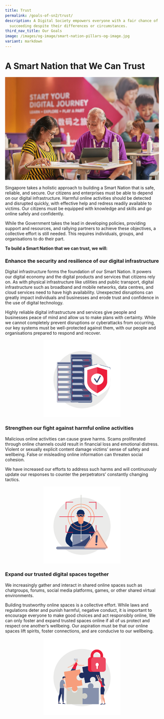 ```yaml
---
title: Trust
permalink: /goals-of-sn2/trust/
description: A Digital Society empowers everyone with a fair chance of
  succeeding despite their differences or circumstances.
third_nav_title: Our Goals
image: /images/og-image/smart-nation-pillars-og-image.jpg
variant: markdown
---
```

# A Smart Nation that We Can Trust

![A Smart Nation that We Can Trust](/images/Goals/sntrust01.jpg)

Singapore takes a holistic approach to building a Smart Nation that is safe, reliable, and secure. Our citizens and enterprises must be able to depend on our digital infrastructure. Harmful online activities should be detected and disrupted quickly, with effective help and redress readily available to victims. Our citizens must be equipped with knowledge and skills and go online safely and confidently.

While the Government takes the lead in developing policies, providing support and resources, and rallying partners to achieve these objectives, a collective effort is still needed. This requires individuals, groups, and organisations to do their part.

**To build a Smart Nation that we can trust, we will:**

### Enhance the security and resilience of our digital infrastructure

Digital infrastructure forms the foundation of our Smart Nation. It powers our digital economy and the digital products and services that citizens rely on. As with physical infrastructure like utilities and public transport, digital infrastructure such as broadband and mobile networks, data centres, and cloud services need to have high availability. Unexpected disruptions can greatly impact individuals and businesses and erode trust and confidence in the use of digital technology.

Highly reliable digital infrastructure and services give people and businesses peace of mind and allow us to make plans with certainty. While we cannot completely prevent disruptions or cyberattacks from occurring, our key systems must be well-protected against them, with our people and organisations prepared to respond and recover.

<center><div style="width:50%"><img src="/images/Goals/goals_trust_01.png" alt="Enhance the security and resilience of our digital infrastructure"></div></center>


### Strengthen our fight against harmful online activities

Malicious online activities can cause grave harms. Scams proliferated through online channels could result in financial loss and emotional distress. Violent or sexually explicit content damage victims’ sense of safety and wellbeing. False or misleading online information can threaten social cohesion.

We have increased our efforts to address such harms and will continuously update our responses to counter the perpetrators’ constantly changing tactics.

<center><div style="width:50%"><img src="/images/Goals/goals_trust_02.png" alt="Strengthen our fight against harmful online activities"></div></center>

### Expand our trusted digital spaces together

We increasingly gather and interact in shared online spaces such as chatgroups, forums, social media platforms, games, or other shared virtual environments.

Building trustworthy online spaces is a collective effort. While laws and regulations deter and punish harmful, negative conduct, it is important to encourage everyone to make good choices and act responsibly online, We can only foster and expand trusted spaces online if all of us protect and respect one another’s wellbeing. Our aspiration must be that our online spaces lift spirits, foster connections, and are conducive to our wellbeing.

<center><div style="width:50%"><img src="/images/Goals/goals_trust_03.png" alt="Expand our trusted digital spaces together"></div></center>